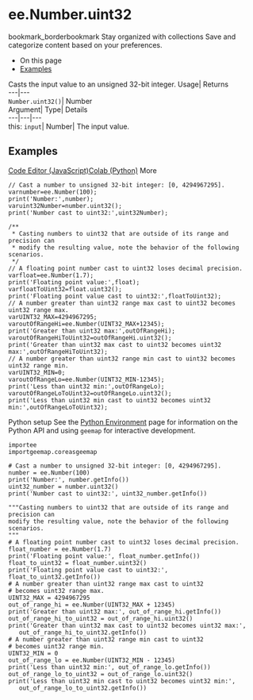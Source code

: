  
#  ee.Number.uint32 
bookmark_borderbookmark Stay organized with collections  Save and categorize content based on your preferences.
  * On this page
  * [Examples](https://developers.google.com/earth-engine/apidocs/ee-number-uint32#examples)


Casts the input value to an unsigned 32-bit integer. 
Usage| Returns  
---|---  
`Number.uint32()`| Number  
Argument| Type| Details  
---|---|---  
this: `input`| Number| The input value.  
## Examples
[Code Editor (JavaScript)](https://developers.google.com/earth-engine/apidocs/ee-number-uint32#code-editor-javascript-sample)[Colab (Python)](https://developers.google.com/earth-engine/apidocs/ee-number-uint32#colab-python-sample) More
```
// Cast a number to unsigned 32-bit integer: [0, 4294967295].
varnumber=ee.Number(100);
print('Number:',number);
varuint32Number=number.uint32();
print('Number cast to uint32:',uint32Number);

/**
 * Casting numbers to uint32 that are outside of its range and precision can
 * modify the resulting value, note the behavior of the following scenarios.
 */
// A floating point number cast to uint32 loses decimal precision.
varfloat=ee.Number(1.7);
print('Floating point value:',float);
varfloatToUint32=float.uint32();
print('Floating point value cast to uint32:',floatToUint32);
// A number greater than uint32 range max cast to uint32 becomes uint32 range max.
varUINT32_MAX=4294967295;
varoutOfRangeHi=ee.Number(UINT32_MAX+12345);
print('Greater than uint32 max:',outOfRangeHi);
varoutOfRangeHiToUint32=outOfRangeHi.uint32();
print('Greater than uint32 max cast to uint32 becomes uint32 max:',outOfRangeHiToUint32);
// A number greater than uint32 range min cast to uint32 becomes uint32 range min.
varUINT32_MIN=0;
varoutOfRangeLo=ee.Number(UINT32_MIN-12345);
print('Less than uint32 min:',outOfRangeLo);
varoutOfRangeLoToUint32=outOfRangeLo.uint32();
print('Less than uint32 min cast to uint32 becomes uint32 min:',outOfRangeLoToUint32);
```
Python setup
See the [ Python Environment](https://developers.google.com/earth-engine/guides/python_install) page for information on the Python API and using `geemap` for interactive development.
```
importee
importgeemap.coreasgeemap
```
```
# Cast a number to unsigned 32-bit integer: [0, 4294967295].
number = ee.Number(100)
print('Number:', number.getInfo())
uint32_number = number.uint32()
print('Number cast to uint32:', uint32_number.getInfo())

"""Casting numbers to uint32 that are outside of its range and precision can
modify the resulting value, note the behavior of the following scenarios.
"""
# A floating point number cast to uint32 loses decimal precision.
float_number = ee.Number(1.7)
print('Floating point value:', float_number.getInfo())
float_to_uint32 = float_number.uint32()
print('Floating point value cast to uint32:', float_to_uint32.getInfo())
# A number greater than uint32 range max cast to uint32
# becomes uint32 range max.
UINT32_MAX = 4294967295
out_of_range_hi = ee.Number(UINT32_MAX + 12345)
print('Greater than uint32 max:', out_of_range_hi.getInfo())
out_of_range_hi_to_uint32 = out_of_range_hi.uint32()
print('Greater than uint32 max cast to uint32 becomes uint32 max:',
   out_of_range_hi_to_uint32.getInfo())
# A number greater than uint32 range min cast to uint32
# becomes uint32 range min.
UINT32_MIN = 0
out_of_range_lo = ee.Number(UINT32_MIN - 12345)
print('Less than uint32 min:', out_of_range_lo.getInfo())
out_of_range_lo_to_uint32 = out_of_range_lo.uint32()
print('Less than uint32 min cast to uint32 becomes uint32 min:',
   out_of_range_lo_to_uint32.getInfo())
```

